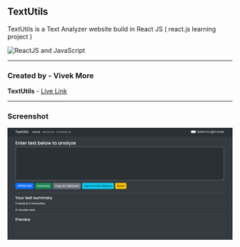 ## TextUtils

TextUtils is a Text Analyzer website build in React JS ( react.js learning project )

![ReactJS and JavaScript](https://img.shields.io/badge/ReactJS-JavaScript-success)

---

### Created by - Vivek More

**TextUtils** - [Live Link](https://mrvivekmore-textutils.netlify.app/)

---

### Screenshot

![Project Screenshot](./screenshot.png)

